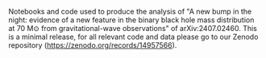 Notebooks and code used to produce the analysis of "A new bump in the night: evidence of a new feature in the binary black hole mass distribution at 70 M⊙ from gravitational-wave observations" of arXiv:2407.02460. This is a minimal release, for all relevant code and data please go to our Zenodo repository (https://zenodo.org/records/14957566). 
